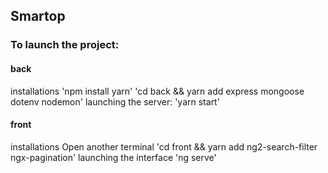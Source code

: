 ## Smartop

### To launch the project:

#### back
installations
'npm install yarn'
'cd back && yarn add express mongoose dotenv nodemon'
launching the server:
'yarn start'

#### front
installations
Open another terminal
'cd front && yarn add ng2-search-filter ngx-pagination'
launching the interface
'ng serve'
